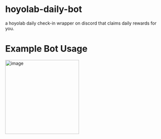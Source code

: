 # hoyolab-daily-bot

a hoyolab daily check-in wrapper on discord that claims daily rewards for you.

# Example Bot Usage
<img width="236" alt="image" src="https://github.com/lin-simon/hoyolab-daily-bot/assets/88695972/36f5d429-1569-4a14-b5fd-684a35bd1a3a">
